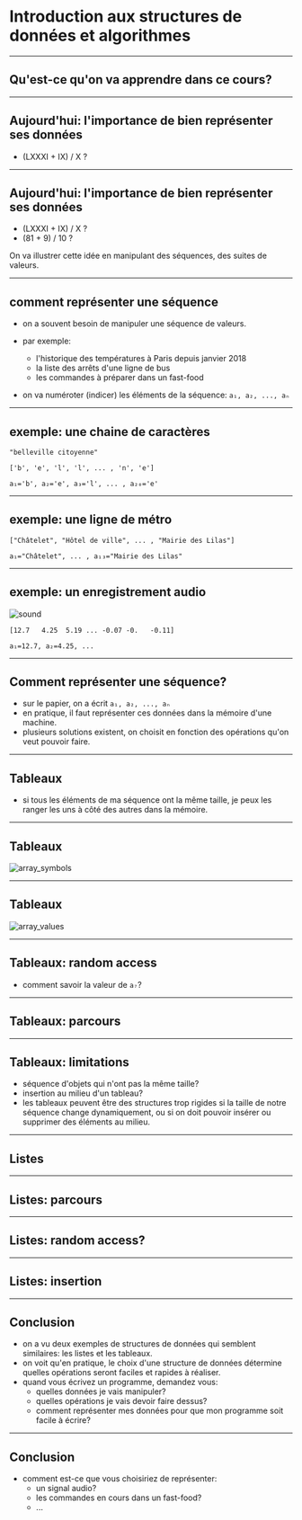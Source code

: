 # Introduction aux structures de données et algorithmes


***


## Qu'est-ce qu'on va apprendre dans ce cours?


***


## Aujourd'hui: l'importance de bien représenter ses données

- (LXXXI + IX) / X ?


***


## Aujourd'hui: l'importance de bien représenter ses données

- (LXXXI + IX) / X ?
- (81 + 9) / 10 ?

On va illustrer cette idée en manipulant des séquences, des suites de valeurs.



---



## comment représenter une séquence

 - on a souvent besoin de manipuler une séquence de valeurs.
 - par exemple:
     * l'historique des températures à Paris depuis janvier 2018
     * la liste des arrêts d'une ligne de bus
     * les commandes à préparer dans un fast-food

 - on va numéroter (indicer) les éléments de la séquence: ```a₁, a₂, ..., aₙ```


***


## exemple: une chaine de caractères

 ```"belleville citoyenne"```

```['b', 'e', 'l', 'l', ... , 'n', 'e']```

```a₁='b', a₂='e', a₃='l', ... , a₂₀='e'```



***


## exemple: une ligne de métro

```["Châtelet", "Hôtel de ville", ... , "Mairie des Lilas"]```

```a₁="Châtelet", ... , a₁₃="Mairie des Lilas"```


***


## exemple: un enregistrement audio


![sound](illustrations/figures/audio_signal.png)

```[12.7   4.25  5.19 ... -0.07 -0.   -0.11]```

<!-- a_4616551 = -0.11 -->
```a₁=12.7, a₂=4.25, ... ```



---



## Comment représenter une séquence?

- sur le papier, on a écrit ```a₁, a₂, ..., aₙ```
- en pratique, il faut représenter ces données dans la mémoire d'une machine.
- plusieurs solutions existent, on choisit en fonction des opérations qu'on veut
  pouvoir faire.



---



## Tableaux

- si tous les éléments de ma séquence ont la même taille, je peux les ranger les
  uns à côté des autres dans la mémoire.


***


## Tableaux

![array_symbols](illustrations/figures/array_symbols.png)



***


## Tableaux

![array_values](illustrations/figures/array_values.png)


***


## Tableaux: random access

- comment savoir la valeur de ```a₇```?


***


## Tableaux: parcours


***


## Tableaux: limitations

- séquence d'objets qui n'ont pas la même taille?
- insertion au milieu d'un tableau?
- les tableaux peuvent être des structures trop rigides si la taille de notre
  séquence change dynamiquement, ou si on doit pouvoir insérer ou supprimer des
  éléments au milieu.



---



## Listes


***


## Listes: parcours


***


## Listes: random access?


***


## Listes: insertion




---




## Conclusion

- on a vu deux exemples de structures de données qui semblent similaires: les listes et les tableaux.
- on voit qu'en pratique, le choix d'une structure de données détermine quelles opérations seront faciles et rapides à réaliser.
- quand vous écrivez un programme, demandez vous:
    * quelles données je vais manipuler?
    * quelles opérations je vais devoir faire dessus?
    * comment représenter mes données pour que mon programme soit facile à écrire?


***


## Conclusion


- comment est-ce que vous choisiriez de représenter:
  * un signal audio?
  * les commandes en cours dans un fast-food?
  * ...

